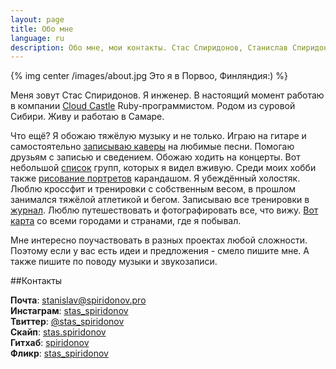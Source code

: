 ```yaml
---
layout: page
title: Обо мне
language: ru
description: Обо мне, мои контакты. Стас Спиридонов, Станислав Спиридонов
---
```


{% img center /images/about.jpg Это я в Порвоо, Финляндия:) %}

Меня зовут Стас Спиридонов. Я инженер. В настоящий момент работаю в компании [Cloud Castle](http://cloudcastle.ru/) Ruby-программистом. Родом из суровой Сибири. Живу и работаю в Самаре.

Что ещё? Я обожаю тяжёлую музыку и не только. Играю на гитаре и самостоятельно [записываю каверы](/ru/music) на любимые песни. Помогаю друзьям с записью и сведением. Обожаю ходить на концерты. Вот небольшой [список](/ru/about/bands_list) групп, которых я видел вживую. Среди моих хобби также [рисование портретов](/ru/drawings) карандашом. Я убеждённый холостяк. Люблю кроссфит и тренировки с собственным весом, в прошлом занимался тяжёлой атлетикой и бегом. Записываю все тренировки в [журнал](https://github.com/spiridonov/training-journal). Люблю путешествовать и фотографировать все, что вижу. [Вот карта](https://mapsengine.google.com/map/viewer?mid=ziVaddBS2p-0.kqGf9Lw-1rNk) со всеми городами и странами, где я побывал.

Мне интересно поучаствовать в разных проектах любой сложности. Поэтому если у вас есть идеи и предложения - смело пишите мне. А также пишите по поводу музыки и звукозаписи.

##Контакты

**Почта**: [stanislav@spiridonov.pro](mailto:stanislav@spiridonov.pro)  
**Инстаграм**: [stas_spiridonov](http://instagram.com/stas_spiridonov)  
**Твиттер**: [@stas_spiridonov](http://twitter.com/stas_spiridonov)  
**Скайп**: [stas.spiridonov](skype:stas.spiridonov?call)  
**Гитхаб**: [spiridonov](https://github.com/spiridonov)  
**Фликр**: [stas_spiridonov](http://www.flickr.com/photos/stas_spiridonov/sets/)  